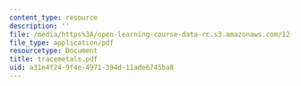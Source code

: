 ```yaml
---
content_type: resource
description: ''
file: /media/https%3A/open-learning-course-data-rc.s3.amazonaws.com/12-097-chemical-investigations-of-boston-harbor-january-iap-2006/a31e4f249f4e4971394d11ade6745ba8_tracemetals.pdf
file_type: application/pdf
resourcetype: Document
title: tracemetals.pdf
uid: a31e4f24-9f4e-4971-394d-11ade6745ba8
---
```

